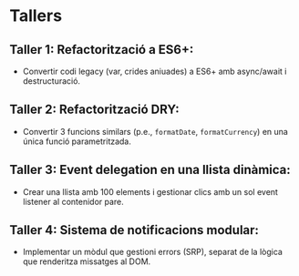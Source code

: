 # Tallers

## Taller 1: Refactorització a ES6+:  
   - Convertir codi legacy (var, crides aniuades) a ES6+ amb async/await i destructuració.  
## Taller 2: Refactorització DRY:  
   - Convertir 3 funcions similars (p.e., `formatDate`, `formatCurrency`) en una única funció parametritzada.     
## Taller 3: Event delegation en una llista dinàmica:  
   - Crear una llista amb 100 elements i gestionar clics amb un sol event listener al contenidor pare.  
## Taller 4: Sistema de notificacions modular:  
   - Implementar un mòdul que gestioni errors (SRP), separat de la lògica que renderitza missatges al DOM.  